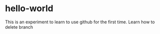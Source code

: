# hello-world
This is an experiment to learn to use github for the first time.
Learn how to delete branch
